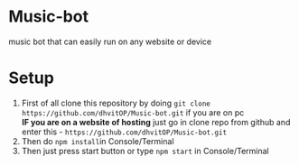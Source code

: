 # Music-bot
music bot that can easily run on any website or device
# Setup
1) First of all clone this repository by doing `git clone https://github.com/dhvitOP/Music-bot.git` if you are on pc <br >
**IF you are on a website of hosting** just go in clone repo from github and enter this - `https://github.com/dhvitOP/Music-bot.git` <br >
2) Then do `npm install`in Console/Terminal <br >
3) Then just press start button or type `npm start` in Console/Terminal <br >
